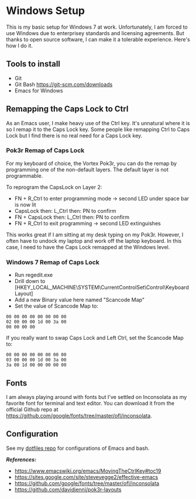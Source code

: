 # Windows Setup

This is my basic setup for Windows 7 at work. Unfortunately, I am forced to use Windows
due to enterprisey standards and licensing agreements. But thanks to open source software,
I can make it a tolerable experience. Here's how I do it.

## Tools to install

* Git
* Git Bash https://git-scm.com/downloads
* Emacs for Windows

## Remapping the Caps Lock to Ctrl

As an Emacs user, I make heavy use of the Ctrl key. It's unnatural where it is
so I remap it to the Caps Lock key. Some people like remapping Ctrl to Caps Lock
but I find there is no real need for a Caps Lock key.

### Pok3r Remap of Caps Lock

For my keyboard of choice, the Vortex Pok3r, you can do the remap by programming
one of the non-default layers. The default layer is not programmable.

To reprogram the CapsLock on Layer 2:

* FN + R_Ctrl to enter programming mode -> second LED under space bar is now lit
* CapsLock then: L_Ctrl then: PN to confirm
* FN + CapsLock then: L_Ctrl then: PN to confirm
* FN + R_Ctrl to exit programming -> second LED extinguishes

This works great if I am sitting at my desk typing on my Pok3r. However, I often
have to undock my laptop and work off the laptop keyboard. In this case, I need
to have the Caps Lock remapped at the Windows level.

### Windows 7 Remap of Caps Lock

* Run regedit.exe
* Drill down to [HKEY_LOCAL_MACHINE\SYSTEM\CurrentControlSet\Control\Keyboard Layout]
* Add a new Binary value here named "Scancode Map"
* Set the value of Scancode Map to:

```
00 00 00 00 00 00 00 00
02 00 00 00 1d 00 3a 00
00 00 00 00
```

If you really want to swap Caps Lock and Left Ctrl, set the Scancode Map to:

```
00 00 00 00 00 00 00 00
03 00 00 00 1d 00 3a 00
3a 00 1d 00 00 00 00 00
```

## Fonts

I am always playing around with fonts but I've settled on Inconsolata as my
favorite font for terminal and text editor. You can download it from
the official Github repo at https://github.com/google/fonts/tree/master/ofl/inconsolata.

## Configuration

See my [dotfiles repo](https://github.com/andrunix/dotfiles) for configurations of Emacs and bash.


***References:***

* https://www.emacswiki.org/emacs/MovingTheCtrlKey#toc19
* https://sites.google.com/site/steveyegge2/effective-emacs
* https://github.com/google/fonts/tree/master/ofl/inconsolata
* https://github.com/davidjenni/pok3r-layouts



